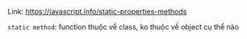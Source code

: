 Link: https://javascript.info/static-properties-methods

`static method`: function thuộc về class, ko thuộc về object cụ thể nào
